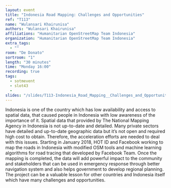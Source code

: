 ```yaml
---
layout: event
title: "Indonesia Road Mapping: Challenges and Opportunities"
ref: "T113"
name: "Wulansari Khairunisa"
authors: "Wulansari Khairunisa"
affiliations: "Humanitarian OpenStreetMap Team Indonesia"
organization: "Humanitarian OpenStreetMap Team Indonesia"
extra_tags:
  - ""
room: "De Donato"
sortroom: "1"
length: "30 minutes"
time: "Monday 16:00"
recording: true
tags:
  - sotmevent
  - slot43
  - 
slides: "/slides/T113-Indonesia_Road_Mapping__Challenges_and_Opportunities.pdf"
---
```

Indonesia is one of the country which has low availability and access to spatial data, that caused people in Indonesia with low awareness of the importance of it. Spatial data that provided by The National Mapping Agency in Indonesia is not up-to-date and detailed. Many private sectors have detailed and up-to-date geographic data but it’s not open and required high cost to obtain. Therefore, the acceleration efforts are needed to deal with this issues.
Starting in January 2018, HOT ID and Facebook working to map the roads in Indonesia with modified OSM tools and machine learning algorithms for road tracing that developed by Facebook Team. Once the mapping is completed, the data will add powerful impact to the community and stakeholders that can be used in emergency response through better navigation system and also helps government to develop regional planning. The project can be a valuable lesson for other countries and Indonesia itself which have many challenges and opportunities.